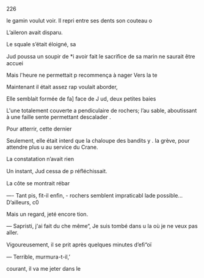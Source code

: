 226

le gamin voulut voir. Il repri
entre ses dents son couteau o

L’aileron avait disparu.

Le squale s’était éloigné, sa

Jud poussa un soupir de *i
avoir fait le sacriﬁce de sa
marin ne saurait être accuei

Mais l'heure ne permettait p
recommença à nager Vers la te

Maintenant il était assez rap
voulait aborder,

Elle semblait formée de fa]
face de J ud, deux petites baies

L'une totalement couverte a
pendiculaire de rochers; l’au
sable, aboutissant à une faille
sente permettant descalader .

Pour atterrir, cette dernier

Seulement, elle était interd
que la chaloupe des bandits y .
la grève, pour attendre plus u
au service du Crane.

La constatation n’avait rien

Un instant, Jud cessa de p
réﬂéchissait.

La côte se montrait rébar

—- Tant pis, ﬁt-il enﬁn, -
rochers semblent impraticabl
lade possible... D’ailleurs, c0

Mais un regard, jeté encore
tion.

— Sapristi, j'ai fait du che
même“, Je suis tombé dans u
la où je ne veux pas aller.

Vigoureusement, il se prit
après quelques minutes d’eﬁ“oï

— Terrible, murmura-t-il,’

courant, il va me jeter dans le

